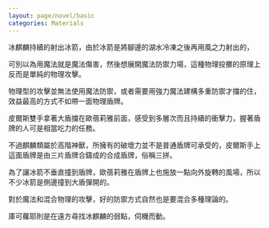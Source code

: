```yaml
---
layout: page/novel/basic
categories: Materials
---
```


冰麒麟持續的射出冰箭，由於冰箭是將腳邊的湖水冷凍之後再用風之力射出的，

可別以為用魔法就是魔法傷害，然後想展開魔法防禦力場，這種物理投擲的原理上反而是單純的物理攻擊。

物理型的攻擊並無法使用魔法防禦，或者需要用強力魔法建構多重防禦才擋的住，效益最高的方式不如帶一面物理盾牌。

皮爾斯雙手拿著大盾擋在歐蓓莉雅前面，感受到多層次而且持續的衝擊力，握著盾牌的人可是相當吃力的任務。

不過麒麟類屬於高階神獸，所擁有的破壞力並不是普通盾牌可承受的，皮爾斯手上這面盾牌是由三片盾牌合鑄成的合成盾牌，俗稱三拼。

為了讓冰箭不垂直撞到盾牌，歐蓓莉雅在盾牌上也施放一點向外旋轉的風場，所以不少冰箭是側邊撞到大盾彈開的。

對於魔法和混合物理的攻擊，好的防禦方式自然也是要混合多種理論的。

庫可蘿耶則是在遠方尋找冰麒麟的弱點，伺機而動。
